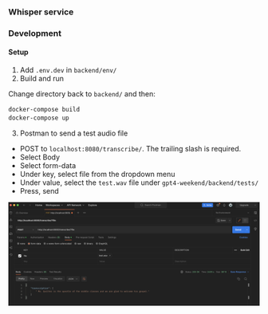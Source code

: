 ### Whisper service

### Development

#### Setup

1. Add `.env.dev` in `backend/env/`
2. Build and run

Change directory back to `backend/` and then:

```bash
docker-compose build
docker-compose up
```

3. Postman to send a test audio file
- POST to `localhost:8080/transcribe/`. The trailing slash is required.
- Select Body
- Select form-data
- Under key, select file from the dropdown menu
- Under value, select the `test.wav` file under `gpt4-weekend/backend/tests/`
- Press, send

![postman](assets/postman_example.png)